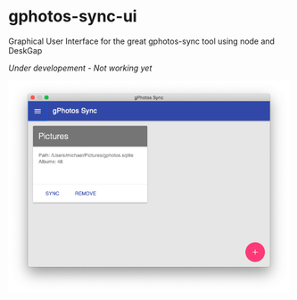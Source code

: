 # gphotos-sync-ui

Graphical User Interface for the great gphotos-sync tool using node and DeskGap

*Under developement - Not working yet*

![](gphotos-sync-ui-shot1.png)